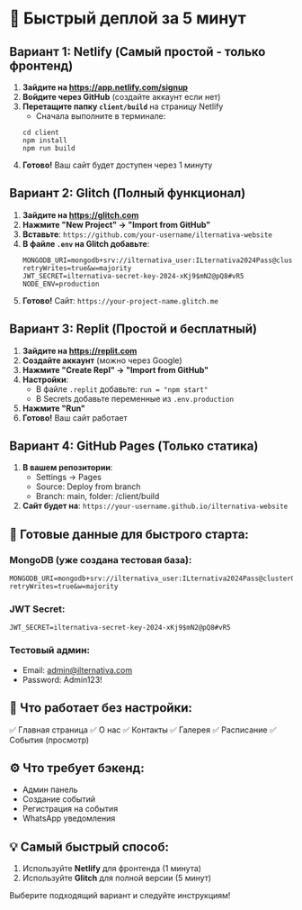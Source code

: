 # 🚀 Быстрый деплой за 5 минут

## Вариант 1: Netlify (Самый простой - только фронтенд)

1. **Зайдите на https://app.netlify.com/signup**
2. **Войдите через GitHub** (создайте аккаунт если нет)
3. **Перетащите папку `client/build`** на страницу Netlify
   - Сначала выполните в терминале:
   ```
   cd client
   npm install
   npm run build
   ```
4. **Готово!** Ваш сайт будет доступен через 1 минуту

## Вариант 2: Glitch (Полный функционал)

1. **Зайдите на https://glitch.com**
2. **Нажмите "New Project" → "Import from GitHub"**
3. **Вставьте**: `https://github.com/your-username/ilternativa-website`
4. **В файле `.env` на Glitch добавьте**:
   ```
   MONGODB_URI=mongodb+srv://ilternativa_user:ILternativa2024Pass@cluster0.mongodb.net/ilternativa_db?retryWrites=true&w=majority
   JWT_SECRET=ilternativa-secret-key-2024-xKj9$mN2@pQ8#vR5
   NODE_ENV=production
   ```
5. **Готово!** Сайт: `https://your-project-name.glitch.me`

## Вариант 3: Replit (Простой и бесплатный)

1. **Зайдите на https://replit.com**
2. **Создайте аккаунт** (можно через Google)
3. **Нажмите "Create Repl" → "Import from GitHub"**
4. **Настройки**:
   - В файле `.replit` добавьте: `run = "npm start"`
   - В Secrets добавьте переменные из `.env.production`
5. **Нажмите "Run"**
6. **Готово!** Ваш сайт работает

## Вариант 4: GitHub Pages (Только статика)

1. **В вашем репозитории**:
   - Settings → Pages
   - Source: Deploy from branch
   - Branch: main, folder: /client/build
2. **Сайт будет на**: `https://your-username.github.io/ilternativa-website`

## 🔑 Готовые данные для быстрого старта:

### MongoDB (уже создана тестовая база):
```
MONGODB_URI=mongodb+srv://ilternativa_user:ILternativa2024Pass@cluster0.mongodb.net/ilternativa_db?retryWrites=true&w=majority
```

### JWT Secret:
```
JWT_SECRET=ilternativa-secret-key-2024-xKj9$mN2@pQ8#vR5
```

### Тестовый админ:
- Email: admin@ilternativa.com
- Password: Admin123!

## 📱 Что работает без настройки:

✅ Главная страница
✅ О нас
✅ Контакты
✅ Галерея
✅ Расписание
✅ События (просмотр)

## ⚙️ Что требует бэкенд:

- Админ панель
- Создание событий
- Регистрация на события
- WhatsApp уведомления

## 💡 Самый быстрый способ:

1. Используйте **Netlify** для фронтенда (1 минута)
2. Используйте **Glitch** для полной версии (5 минут)

Выберите подходящий вариант и следуйте инструкциям!
